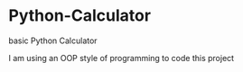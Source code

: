 # Python-Calculator
basic Python Calculator

I am using an OOP style of programming to code this project